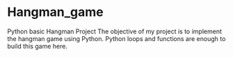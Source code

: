# Hangman_game
Python basic Hangman Project
The objective of my project is to implement the hangman game using Python. Python loops and functions are enough to build this game here.
